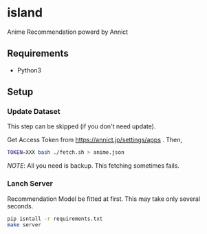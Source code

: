 # island

Anime Recommendation powerd by Annict

## Requirements

- Python3

## Setup

### Update Dataset

This step can be skipped (if you don't need update).

Get Access Token from https://annict.jp/settings/apps . Then,

```bash
TOKEN=XXX bash ./fetch.sh > anime.json
```

_NOTE_: All you need is backup. This fetching sometimes fails.

### Lanch Server

Recommendation Model be fitted at first.
This may take only several seconds.

```bash
pip isntall -r requirements.txt
make server
```

